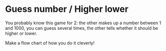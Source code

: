 # Guess number / Higher lower

You probably know this game for 2: the other makes up a number between 1 and 1000,
you can guess several times, the other tells whether it should be higher or lower.

Make a flow chart of how you do it cleverly!